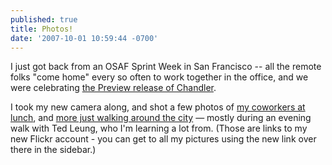 ```yaml
---
published: true
title: Photos!
date: '2007-10-01 10:59:44 -0700'
---
```

I just got back from an OSAF Sprint Week in San Francisco -- all the remote
folks "come home" every so often to work together in the office, and we were
celebrating <a href="http://blog.chandlerproject.org/2007/09/11/preview/"
target="_blank">the Preview release of Chandler</a>.

I took my new camera along, and shot a few photos of
<a href="http://www.flickr.com/photos/bryanstearns/sets/72157602222267844/" target="_blank">my coworkers at lunch</a>,
and <a href="http://www.flickr.com/photos/bryanstearns/sets/72157602223067755/" target="_blank">more just walking around the city</a>
&mdash; mostly during an evening walk with Ted Leung, who I'm learning a lot
from. (Those are links to my new Flickr account - you can get to all my pictures
using the new link over there in the sidebar.)
